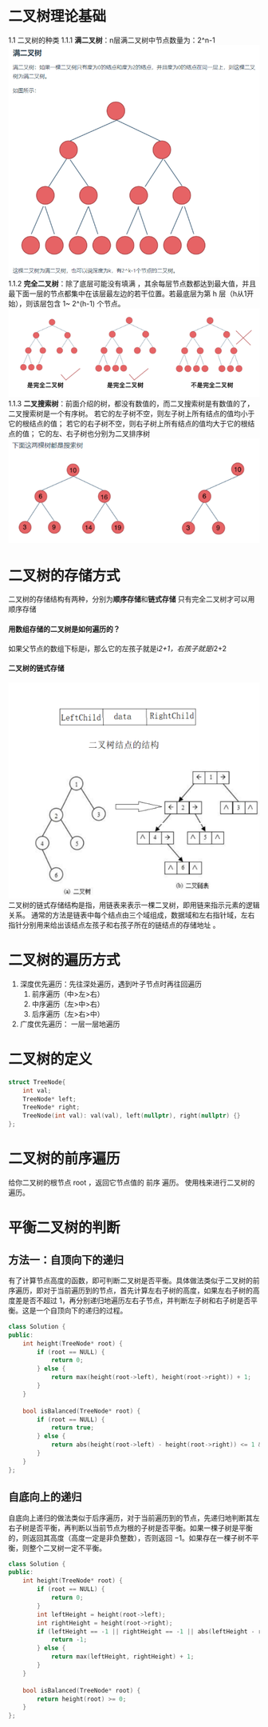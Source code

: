 # 二叉树理论基础
1.1 二叉树的种类
1.1.1 **满二叉树**：n层满二叉树中节点数量为：2^n-1
![Alt text](fig/tree_image.png)
1.1.2 **完全二叉树**：除了底层可能没有填满 ，其余每层节点数都达到最大值，并且最下面一层的节点都集中在该层最左边的若干位置。若最底层为第 h 层（h从1开始），则该层包含 1~ 2^(h-1) 个节点。
![Alt text](fig/tree_image-1.png)
1.1.3 **二叉搜索树**：前面介绍的树，都没有数值的，而二叉搜索树是有数值的了，二叉搜索树是一个有序树。
若它的左子树不空，则左子树上所有结点的值均小于它的根结点的值；
若它的右子树不空，则右子树上所有结点的值均大于它的根结点的值；
它的左、右子树也分别为二叉排序树
![Alt text](fig/tree_image-2.png)

# 二叉树的存储方式
二叉树的存储结构有两种，分别为**顺序存储**和**链式存储**
只有完全二叉树才可以用顺序存储
#### 用数组存储的二叉树是如何遍历的？
如果父节点的数组下标是i，那么它的左孩子就是i*2+1，右孩子就是i*2+2
#### 二叉树的链式存储
![Alt text](fig/tree_image-3.png)
二叉树的链式存储结构是指，用链表来表示一棵二叉树，即用链来指示元素的逻辑关系。 通常的方法是链表中每个结点由三个域组成，数据域和左右指针域，左右指针分别用来给出该结点左孩子和右孩子所在的链结点的存储地址 。

# 二叉树的遍历方式
1. 深度优先遍历：先往深处遍历，遇到叶子节点时再往回遍历
   1. 前序遍历（中>左>右）
   2. 中序遍历（左>中>右）
   3. 后序遍历（左>右>中）
2. 广度优先遍历： 一层一层地遍历

# 二叉树的定义
```cpp
struct TreeNode{
    int val;
    TreeNode* left;
    TreeNode* right;
    TreeNode(int val): val(val), left(nullptr), right(nullptr) {}
};
```

# 二叉树的前序遍历
给你二叉树的根节点 root ，返回它节点值的 前序 遍历。
使用栈来进行二叉树的遍历。

# 平衡二叉树的判断
## 方法一：自顶向下的递归
有了计算节点高度的函数，即可判断二叉树是否平衡。具体做法类似于二叉树的前序遍历，即对于当前遍历到的节点，首先计算左右子树的高度，如果左右子树的高度差是否不超过 1，再分别递归地遍历左右子节点，并判断左子树和右子树是否平衡。这是一个自顶向下的递归的过程。
```cpp
class Solution {
public:
    int height(TreeNode* root) {
        if (root == NULL) {
            return 0;
        } else {
            return max(height(root->left), height(root->right)) + 1;
        }
    }

    bool isBalanced(TreeNode* root) {
        if (root == NULL) {
            return true;
        } else {
            return abs(height(root->left) - height(root->right)) <= 1 && isBalanced(root->left) && isBalanced(root->right);
        }
    }
};
```
## 自底向上的递归
自底向上递归的做法类似于后序遍历，对于当前遍历到的节点，先递归地判断其左右子树是否平衡，再判断以当前节点为根的子树是否平衡。如果一棵子树是平衡的，则返回其高度（高度一定是非负整数），否则返回 −1。如果存在一棵子树不平衡，则整个二叉树一定不平衡。
```cpp
class Solution {
public:
    int height(TreeNode* root) {
        if (root == NULL) {
            return 0;
        }
        int leftHeight = height(root->left);
        int rightHeight = height(root->right);
        if (leftHeight == -1 || rightHeight == -1 || abs(leftHeight - rightHeight) > 1) {
            return -1;
        } else {
            return max(leftHeight, rightHeight) + 1;
        }
    }

    bool isBalanced(TreeNode* root) {
        return height(root) >= 0;
    }
};

```
